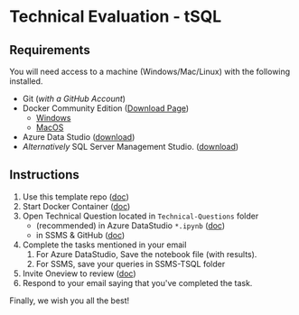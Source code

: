 # Technical Evaluation - tSQL

## Requirements

You will need access to a machine (Windows/Mac/Linux) with the following installed.

- Git (_with a GitHub Account_)
- Docker Community Edition ([Download Page](https://hub.docker.com/search/?type=edition&offering=community))
    - [Windows](https://hub.docker.com/editions/community/docker-ce-desktop-windows)
    - [MacOS](https://hub.docker.com/editions/community/docker-ce-desktop-mac)
- Azure Data Studio ([download](https://docs.microsoft.com/en-us/sql/azure-data-studio/download?view=sql-server-2017))
- _Alternatively_ SQL Server Management Studio. ([download](https://docs.microsoft.com/en-us/sql/ssms/download-sql-server-management-studio-ssms?view=sql-server-2017))

## Instructions

1. Use this template repo ([doc](./How-To/10-Use-A-Template-Repo.md))
1. Start Docker Container ([doc](./How-To/00-Start-Docker-Container.md))
1. Open Technical Question located in `Technical-Questions` folder
    - (recommended) in Azure DataStudio `*.ipynb` ([doc](./How-To/01-Connect-To-AzureDataStudio.md))
    - in SSMS & GitHub ([doc](./How-To/02-Use-SSMS-Instead.md))
1. Complete the tasks mentioned in your email
    1. For Azure DataStudio, Save the notebook file (with results).
    1. For SSMS, save your queries in SSMS-TSQL folder
1. Invite Oneview to review ([doc](./How-To/11-Give-Oneview-Access.md))
1. Respond to your email saying that you've completed the task.

Finally, we wish you all the best!